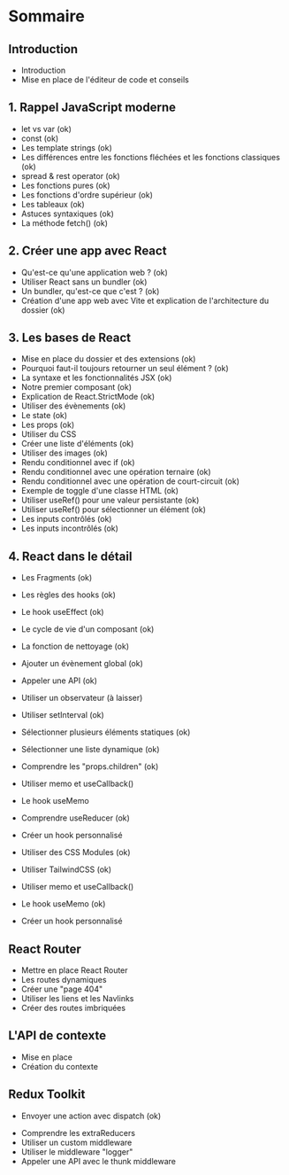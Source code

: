 # Sommaire

## Introduction
- Introduction  
- Mise en place de l'éditeur de code et conseils  

## 1. Rappel JavaScript moderne
- let vs var  (ok)
- const (ok)
- Les template strings  (ok)
- Les différences entre les fonctions fléchées et les fonctions classiques  (ok)
- spread & rest operator  (ok)
- Les fonctions pures  (ok)
- Les fonctions d'ordre supérieur  (ok)
- Les tableaux  (ok)
- Astuces syntaxiques  (ok)
- La méthode fetch()  (ok)


## 2. Créer une app avec React
- Qu'est-ce qu'une application web ?  (ok)
- Utiliser React sans un bundler  (ok)
- Un bundler, qu'est-ce que c'est ?  (ok)
- Création d'une app web avec Vite et explication de l'architecture du dossier  (ok)

## 3. Les bases de React
- Mise en place du dossier et des extensions  (ok)
- Pourquoi faut-il toujours retourner un seul élément ?  (ok)
- La syntaxe et les fonctionnalités JSX  (ok)
- Notre premier composant  (ok)
- Explication de React.StrictMode (ok)
- Utiliser des évènements  (ok)
- Le state (ok) 
- Les props  (ok)
- Utiliser du CSS  
- Créer une liste d'éléments  (ok)
- Utiliser des images  (ok)
- Rendu conditionnel avec if  (ok)
- Rendu conditionnel avec une opération ternaire  (ok)
- Rendu conditionnel avec une opération de court-circuit  (ok)
- Exemple de toggle d'une classe HTML  (ok)
- Utiliser useRef() pour une valeur persistante  (ok)
- Utiliser useRef() pour sélectionner un élément  (ok)
- Les inputs contrôlés  (ok)
- Les inputs incontrôlés  (ok)

## 4. React dans le détail
- Les Fragments  (ok)
- Les règles des hooks  (ok)
- Le hook useEffect  (ok) 
- Le cycle de vie d'un composant  (ok)
- La fonction de nettoyage  (ok)
- Ajouter un évènement global  (ok)
- Appeler une API  (ok)
- Utiliser un observateur  (à laisser)
- Utiliser setInterval  (ok)
- Sélectionner plusieurs éléments statiques  (ok)
- Sélectionner une liste dynamique  (ok)
- Comprendre les "props.children"  (ok)
- Utiliser memo et useCallback()  
- Le hook useMemo  
- Comprendre useReducer  (ok)
- Créer un hook personnalisé  
- Utiliser des CSS Modules  (ok)
- Utiliser TailwindCSS  (ok)



- Utiliser memo et useCallback()  
- Le hook useMemo  (ok)

- Créer un hook personnalisé  


<!-- ## Créer des composants courants (pourrait être retiré)
- Coder une fenêtre modale  
- Créer un système d'onglets  
- Coder une Navbar responsive  
- Mise en place d'un système de validation  
- Contrôler les inputs  ****
- Créer les conditions de validation  ****
- Montrer les messages d'erreur  **** -->

## React Router
- Mettre en place React Router  
- Les routes dynamiques  
- Créer une "page 404"  
- Utiliser les liens et les Navlinks  
- Créer des routes imbriquées  

## L'API de contexte
- Mise en place  
- Création du contexte  

## Redux Toolkit
<!-- - Introduction et mise en place   -->
<!-- - Architecture classique   -->
- Envoyer une action avec dispatch  (ok)
<!-- - Créer l'UI du projet Fruity   -->
<!-- - Création des données de l'inventaire   -->
<!-- - Ajouter et enlever un fruit   -->
<!-- - Afficher les fruits sélectionnés   -->
- Comprendre les extraReducers  
- Utiliser un custom middleware  
- Utiliser le middleware "logger"  
- Appeler une API avec le thunk middleware  
<!-- - Afficher les données   -->
<!-- - Créer un chrono   -->
<!-- 
## Projet : Boxy-generator
- Mise en place du projet  
- Mise en place du store Redux et des states  
- Création du panneau de configuration et des onglets  
- Afficher les composants des propriétés de la box  
- Mettre en place les inputs range liés à la boîte  
- Mettre en place l'input color lié à la boîte  
- Afficher la liste des ombres  
- Ajouter les inputs des ombres  
- Gérer l'input color des ombres  
- Gérer les inputs range des ombres  
- Ajouter les checkboxes  
- Petites rectifications d'UI  
- Ajouter la visualisation  
- Donner les valeurs du state à la box  
- Activer la modale  
- Créer le contenu de la modale  
- Copier les valeurs et empêcher le scroll quand la modale est ouverte  
- Gérer la suppression des ombres   

Pourrait servir dans la réalisation du projet 
- -->
